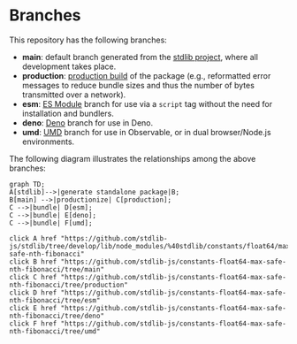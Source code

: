 <!--

@license Apache-2.0

Copyright (c) 2022 The Stdlib Authors.

Licensed under the Apache License, Version 2.0 (the "License");
you may not use this file except in compliance with the License.
You may obtain a copy of the License at

    http://www.apache.org/licenses/LICENSE-2.0

Unless required by applicable law or agreed to in writing, software
distributed under the License is distributed on an "AS IS" BASIS,
WITHOUT WARRANTIES OR CONDITIONS OF ANY KIND, either express or implied.
See the License for the specific language governing permissions and
limitations under the License.

-->

# Branches

This repository has the following branches:

-   **main**: default branch generated from the [stdlib project][stdlib-url], where all development takes place.
-   **production**: [production build][production-url] of the package (e.g., reformatted error messages to reduce bundle sizes and thus the number of bytes transmitted over a network).
-   **esm**: [ES Module][esm-url] branch for use via a `script` tag without the need for installation and bundlers.
-   **deno**: [Deno][deno-url] branch for use in Deno.
-   **umd**: [UMD][umd-url] branch for use in Observable, or in dual browser/Node.js environments.

The following diagram illustrates the relationships among the above branches:

```mermaid
graph TD;
A[stdlib]-->|generate standalone package|B;
B[main] -->|productionize| C[production];
C -->|bundle| D[esm];
C -->|bundle| E[deno];
C -->|bundle| F[umd];

click A href "https://github.com/stdlib-js/stdlib/tree/develop/lib/node_modules/%40stdlib/constants/float64/max-safe-nth-fibonacci"
click B href "https://github.com/stdlib-js/constants-float64-max-safe-nth-fibonacci/tree/main"
click C href "https://github.com/stdlib-js/constants-float64-max-safe-nth-fibonacci/tree/production"
click D href "https://github.com/stdlib-js/constants-float64-max-safe-nth-fibonacci/tree/esm"
click E href "https://github.com/stdlib-js/constants-float64-max-safe-nth-fibonacci/tree/deno"
click F href "https://github.com/stdlib-js/constants-float64-max-safe-nth-fibonacci/tree/umd"
```

[stdlib-url]: https://github.com/stdlib-js/stdlib/tree/develop/lib/node_modules/%40stdlib/constants/float64/max-safe-nth-fibonacci
[production-url]: https://github.com/stdlib-js/constants-float64-max-safe-nth-fibonacci/tree/production
[deno-url]: https://github.com/stdlib-js/constants-float64-max-safe-nth-fibonacci/tree/deno
[umd-url]: https://github.com/stdlib-js/constants-float64-max-safe-nth-fibonacci/tree/umd
[esm-url]: https://github.com/stdlib-js/constants-float64-max-safe-nth-fibonacci/tree/esm